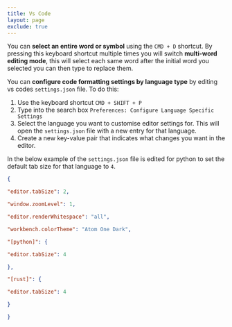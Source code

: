```yaml
---
title: Vs Code
layout: page
exclude: true
---
```

You can **select an entire word or symbol** using the `CMD + D` shortcut. By pressing this keyboard shortcut multiple times you will switch **multi-word editing mode**, this will select each same word after the initial word you selected you can then type to replace them.

You can **configure code formatting settings by language type** by editing vs codes `settings.json` file. To do this:

1. Use the keyboard shortcut `CMD + SHIFT + P`
2. Type into the search box `Preferences: Configure Language Specific Settings`
3. Select the language you want to customise editor settings for. This will open the `settings.json` file with a new entry for that language.
4. Create a new key-value pair that indicates what changes you want in the editor.
 
In the below example of the `settings.json` file is edited for python to set the default tab size for that language to `4`.
```json
{

"editor.tabSize": 2,

"window.zoomLevel": 1,

"editor.renderWhitespace": "all",

"workbench.colorTheme": "Atom One Dark",

"[python]": {

"editor.tabSize": 4

},

"[rust]": {

"editor.tabSize": 4

}

}
```
<!--stackedit_data:
eyJoaXN0b3J5IjpbLTE2MjEwNzM1MzIsLTE3Mzc5MDI1NzEsLT
EwMzg5MTAyMDNdfQ==
-->